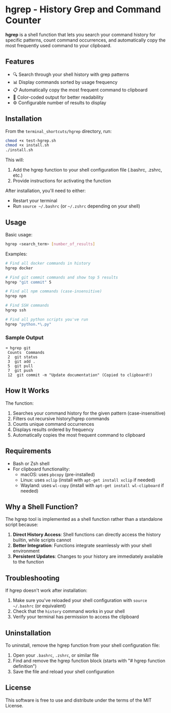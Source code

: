 # hgrep - History Grep and Command Counter

**hgrep** is a shell function that lets you search your command history for specific patterns, count command occurrences, and automatically copy the most frequently used command to your clipboard.

## Features

- 🔍 Search through your shell history with grep patterns
- 📊 Display commands sorted by usage frequency 
- 📋 Automatically copy the most frequent command to clipboard
- 🎨 Color-coded output for better readability
- ⚙️ Configurable number of results to display

## Installation

From the `terminal_shortcuts/hgrep` directory, run:

```bash
chmod +x test-hgrep.sh
chmod +x install.sh
./install.sh
```

This will:
1. Add the hgrep function to your shell configuration file (.bashrc, .zshrc, etc.)
2. Provide instructions for activating the function

After installation, you'll need to either:
- Restart your terminal
- Run `source ~/.bashrc` (or `~/.zshrc` depending on your shell)

## Usage

Basic usage:

```bash
hgrep <search_term> [number_of_results]
```

Examples:

```bash
# Find all docker commands in history
hgrep docker

# Find git commit commands and show top 5 results
hgrep "git commit" 5

# Find all npm commands (case-insensitive)
hgrep npm

# Find SSH commands
hgrep ssh

# Find all python scripts you've run
hgrep "python.*\.py"
```

### Sample Output

```
➜ hgrep git
 Counts  Commands
 2  git status
 3  git add .
 5  git pull
 7  git push
 12  git commit -m "Update documentation" (Copied to clipboard!)
```

## How It Works

The function:
1. Searches your command history for the given pattern (case-insensitive)
2. Filters out recursive history/hgrep commands
3. Counts unique command occurrences
4. Displays results ordered by frequency
5. Automatically copies the most frequent command to clipboard

## Requirements

- Bash or Zsh shell
- For clipboard functionality:
  - macOS: uses `pbcopy` (pre-installed)
  - Linux: uses `xclip` (install with `apt-get install xclip` if needed)
  - Wayland: uses `wl-copy` (install with `apt-get install wl-clipboard` if needed)

## Why a Shell Function?

The hgrep tool is implemented as a shell function rather than a standalone script because:

1. **Direct History Access**: Shell functions can directly access the history builtin, while scripts cannot
2. **Better Integration**: Functions integrate seamlessly with your shell environment
3. **Persistent Updates**: Changes to your history are immediately available to the function

## Troubleshooting

If hgrep doesn't work after installation:

1. Make sure you've reloaded your shell configuration with `source ~/.bashrc` (or equivalent)
2. Check that the `history` command works in your shell
3. Verify your terminal has permission to access the clipboard

## Uninstallation

To uninstall, remove the hgrep function from your shell configuration file:

1. Open your `.bashrc`, `.zshrc`, or similar file
2. Find and remove the hgrep function block (starts with "# hgrep function definition")
3. Save the file and reload your shell configuration

## License

This software is free to use and distribute under the terms of the MIT License.